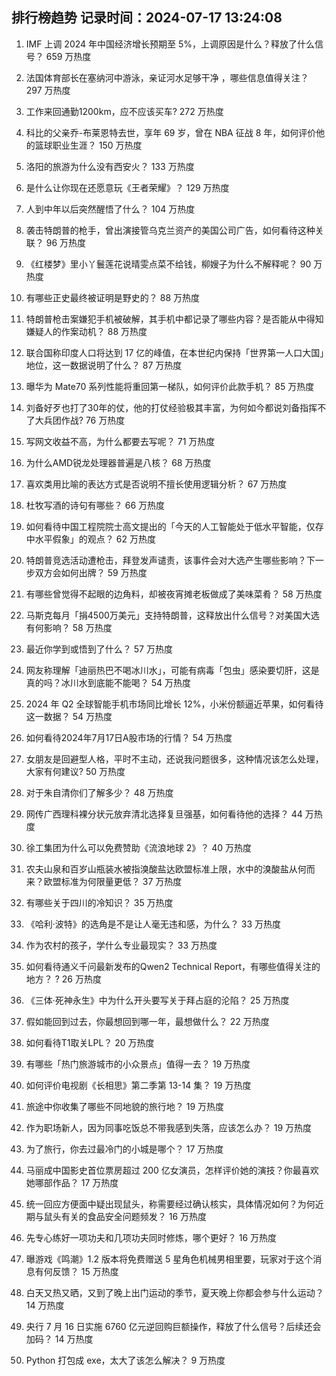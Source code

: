 
## 排行榜趋势 记录时间：2024-07-17 13:24:08
  
  1. IMF 上调 2024 年中国经济增长预期至 5%，上调原因是什么？释放了什么信号？ 659 万热度
    
  2. 法国体育部长在塞纳河中游泳，亲证河水足够干净 ，哪些信息值得关注？ 297 万热度
    
  3. 工作来回通勤1200km，应不应该买车? 272 万热度
    
  4. 科比的父亲乔-布莱恩特去世，享年 69 岁，曾在 NBA 征战 8 年，如何评价他的篮球职业生涯？ 150 万热度
    
  5. 洛阳的旅游为什么没有西安火？ 133 万热度
    
  6. 是什么让你现在还愿意玩《王者荣耀》？ 129 万热度
    
  7. 人到中年以后突然醒悟了什么？ 104 万热度
    
  8. 袭击特朗普的枪手，曾出演接管乌克兰资产的美国公司广告，如何看待这种关联？ 96 万热度
    
  9. 《红楼梦》里小丫鬟莲花说晴雯点菜不给钱，柳嫂子为什么不解释呢？ 90 万热度
    
  10. 有哪些正史最终被证明是野史的？ 88 万热度
    
  11. 特朗普枪击案嫌犯手机被破解，其手机中都记录了哪些内容？是否能从中得知嫌疑人的作案动机？ 88 万热度
    
  12. 联合国称印度人口将达到 17 亿的峰值，在本世纪内保持「世界第一人口大国」地位，这一数据说明了什么？ 87 万热度
    
  13. 曝华为 Mate70 系列性能将重回第一梯队，如何评价此款手机？ 85 万热度
    
  14. 刘备好歹也打了30年的仗，他的打仗经验极其丰富，为何如今都说刘备指挥不了大兵团作战? 76 万热度
    
  15. 写网文收益不高，为什么都要去写呢？ 71 万热度
    
  16. 为什么AMD锐龙处理器普遍是八核？ 68 万热度
    
  17. 喜欢类用比喻的表达方式是否说明不擅长使用逻辑分析？ 67 万热度
    
  18. 杜牧写酒的诗句有哪些？ 66 万热度
    
  19. 如何看待中国工程院院士高文提出的「今天的人工智能处于低水平智能，仅存中水平假象」的观点？ 62 万热度
    
  20. 特朗普竞选活动遭枪击，拜登发声谴责，该事件会对大选产生哪些影响？下一步双方会如何出牌？ 59 万热度
    
  21. 有哪些曾觉得不起眼的边角料，却被夜宵摊老板做成了美味菜肴？ 58 万热度
    
  22. 马斯克每月「捐4500万美元」支持特朗普，这释放出什么信号？对美国大选有何影响？ 58 万热度
    
  23. 最近你学到或悟到了什么？ 57 万热度
    
  24. 网友称理解「迪丽热巴不喝冰川水」，可能有病毒「包虫」感染要切肝，这是真的吗？冰川水到底能不能喝？ 54 万热度
    
  25. 2024 年 Q2 全球智能手机市场同比增长 12%，小米份额逼近苹果，如何看待这一数据？ 54 万热度
    
  26. 如何看待2024年7月17日A股市场的行情？ 54 万热度
    
  27. 女朋友是回避型人格，平时不主动，还说我问题很多，这种情况该怎么处理，大家有何建议? 50 万热度
    
  28. 对于朱自清你们了解多少？ 48 万热度
    
  29. 网传广西理科裸分状元放弃清北选择复旦强基，如何看待他的选择？ 44 万热度
    
  30. 徐工集团为什么可以免费赞助《流浪地球 2》？ 40 万热度
    
  31. 农夫山泉和百岁山瓶装水被指溴酸盐达欧盟标准上限，水中的溴酸盐从何而来？欧盟标准为何限量更低？ 37 万热度
    
  32. 有哪些关于四川的冷知识？ 35 万热度
    
  33. 《哈利·波特》的选角是不是让人毫无违和感，为什么？ 33 万热度
    
  34. 作为农村的孩子，学什么专业最现实？ 33 万热度
    
  35. 如何看待通义千问最新发布的Qwen2 Technical Report，有哪些值得关注的地方？ ? 26 万热度
    
  36. 《三体·死神永生》中为什么开头要写关于拜占庭的沦陷？ 25 万热度
    
  37. 假如能回到过去，你最想回到哪一年，最想做什么？ 22 万热度
    
  38. 如何看待T1取关LPL？ 20 万热度
    
  39. 有哪些「热门旅游城市的小众景点」值得一去？ 19 万热度
    
  40. 如何评价电视剧《长相思》第二季第 13-14 集？ 19 万热度
    
  41. 旅途中你收集了哪些不同地貌的旅行地？ 19 万热度
    
  42. 作为职场新人，因为同事吃饭总不带我感到失落，应该怎么办？ 19 万热度
    
  43. 为了旅行，你去过最冷门的小城是哪个？ 17 万热度
    
  44. 马丽成中国影史首位票房超过 200 亿女演员，怎样评价她的演技？你最喜欢她哪部作品？ 17 万热度
    
  45. 统一回应方便面中疑出现鼠头，称需要经过确认核实，具体情况如何？为何近期与鼠头有关的食品安全问题频发？ 16 万热度
    
  46. 先专心练好一项功夫和几项功夫同时修炼，哪个更好？ 16 万热度
    
  47. 曝游戏《鸣潮》1.2 版本将免费赠送 5 星角色机械男相里要，玩家对于这个消息有何反馈？ 15 万热度
    
  48. 白天又热又晒，又到了晚上出门运动的季节，夏天晚上你都会参与什么运动？ 14 万热度
    
  49. 央行 7 月 16 日实施 6760 亿元逆回购巨额操作，释放了什么信号？后续还会加码？ 14 万热度
    
  50. Python 打包成 exe，太大了该怎么解决？ 9 万热度
    